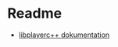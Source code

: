 Readme
==

* [libplayerc++ dokumentation](http://playerstage.sourceforge.net/doc/Player-cvs/player/group__player__clientlib__cplusplus.html)
